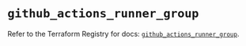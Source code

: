 # `github_actions_runner_group`

Refer to the Terraform Registry for docs: [`github_actions_runner_group`](https://registry.terraform.io/providers/integrations/github/6.4.0/docs/resources/actions_runner_group).
